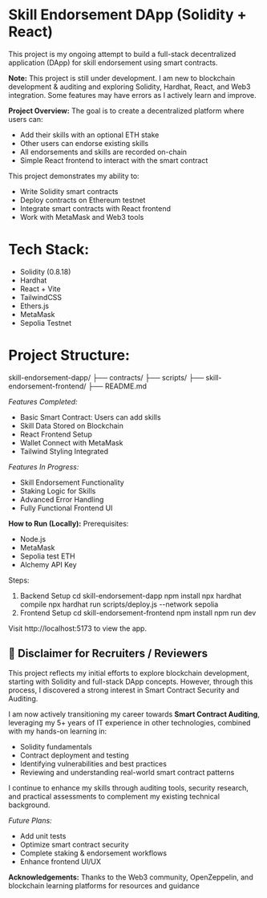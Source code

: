 # Skill Endorsement DApp (Solidity + React)

 This project is my ongoing attempt to build a full-stack decentralized application (DApp) for skill endorsement using smart contracts.

 **Note:** This project is still under development. I am new to blockchain development & auditing and exploring Solidity, Hardhat, React, and Web3 integration. Some features may have errors as I actively learn and improve.

 **Project Overview:**
 The goal is to create a decentralized platform where users can:
 - Add their skills with an optional ETH stake
 - Other users can endorse existing skills
 - All endorsements and skills are recorded on-chain
 - Simple React frontend to interact with the smart contract

 This project demonstrates my ability to:
 - Write Solidity smart contracts
 - Deploy contracts on Ethereum testnet
 - Integrate smart contracts with React frontend
 - Work with MetaMask and Web3 tools

 # Tech Stack:
 - Solidity (0.8.18)
 - Hardhat
 - React + Vite
 - TailwindCSS
 - Ethers.js
 - MetaMask
 - Sepolia Testnet

 # Project Structure:
 skill-endorsement-dapp/
├── contracts/
├── scripts/
├── skill-endorsement-frontend/
├── README.md

 *Features Completed:*
 - Basic Smart Contract: Users can add skills
 - Skill Data Stored on Blockchain
 - React Frontend Setup
 - Wallet Connect with MetaMask
 - Tailwind Styling Integrated

 *Features In Progress:*
 - Skill Endorsement Functionality
 - Staking Logic for Skills
 - Advanced Error Handling
 - Fully Functional Frontend UI

**How to Run (Locally):**
 Prerequisites:
 - Node.js
 - MetaMask
 - Sepolia test ETH
 - Alchemy API Key

 Steps:
 1. Backend Setup
   cd skill-endorsement-dapp
   npm install
   npx hardhat compile
   npx hardhat run scripts/deploy.js --network sepolia
 2. Frontend Setup
   cd skill-endorsement-frontend
   npm install
   npm run dev

 Visit http://localhost:5173 to view the app.

 ## 🌟 Disclaimer for Recruiters / Reviewers

This project reflects my initial efforts to explore blockchain development, starting with Solidity and full-stack DApp concepts. However, through this process, I discovered a strong interest in Smart Contract Security and Auditing.

I am now actively transitioning my career towards **Smart Contract Auditing**, leveraging my 5+ years of IT experience in other technologies, combined with my hands-on learning in:

- Solidity fundamentals  
- Contract deployment and testing  
- Identifying vulnerabilities and best practices  
- Reviewing and understanding real-world smart contract patterns  

I continue to enhance my skills through auditing tools, security research, and practical assessments to complement my existing technical background.

*Future Plans:*
- Add unit tests
- Optimize smart contract security
- Complete staking & endorsement workflows
- Enhance frontend UI/UX

 **Acknowledgements:**
 Thanks to the Web3 community, OpenZeppelin, and blockchain learning platforms for resources and
 guidance
